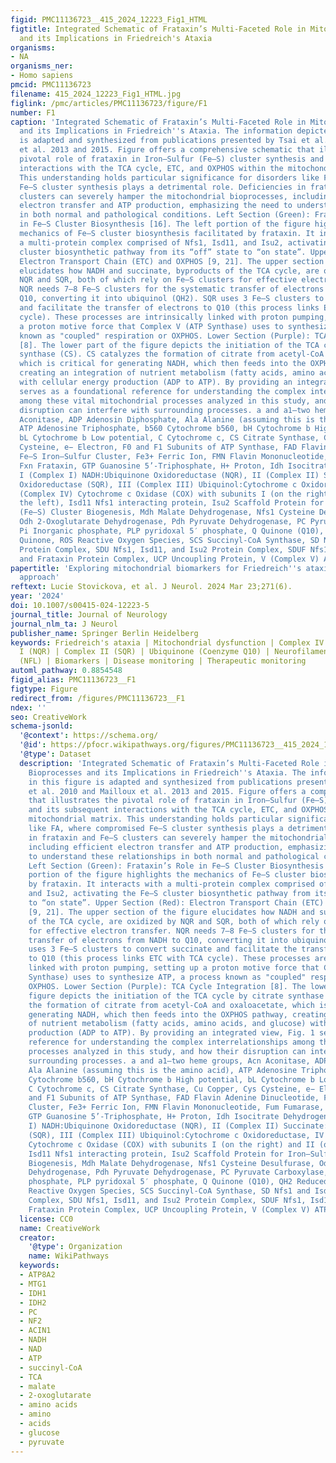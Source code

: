 ```yaml
---
figid: PMC11136723__415_2024_12223_Fig1_HTML
figtitle: Integrated Schematic of Frataxin’s Multi-Faceted Role in Mitochondrial Bioprocesses
  and its Implications in Friedreich's Ataxia
organisms:
- NA
organisms_ner:
- Homo sapiens
pmcid: PMC11136723
filename: 415_2024_12223_Fig1_HTML.jpg
figlink: /pmc/articles/PMC11136723/figure/F1
number: F1
caption: 'Integrated Schematic of Frataxin’s Multi-Faceted Role in Mitochondrial Bioprocesses
  and its Implications in Friedreich''s Ataxia. The information depicted in this figure
  is adapted and synthesized from publications presented by Tsai et al. 2010 and Mailloux
  et al. 2013 and 2015. Figure offers a comprehensive schematic that illustrates the
  pivotal role of frataxin in Iron–Sulfur (Fe–S) cluster synthesis and its subsequent
  interactions with the TCA cycle, ETC, and OXPHOS within the mitochondrial matrix.
  This understanding holds particular significance for disorders like FA, where compromised
  Fe–S cluster synthesis plays a detrimental role. Deficiencies in frataxin and Fe–S
  clusters can severely hamper the mitochondrial bioprocesses, including efficient
  electron transfer and ATP production, emphasizing the need to understand these relationships
  in both normal and pathological conditions. Left Section (Green): Frataxin’s Role
  in Fe–S Cluster Biosynthesis [16]. The left portion of the figure highlights the
  mechanics of Fe–S cluster biosynthesis facilitated by frataxin. It interacts with
  a multi-protein complex comprised of Nfs1, Isd11, and Isu2, activating the Fe–S
  cluster biosynthetic pathway from its “off” state to “on state”. Upper Section (Red):
  Electron Transport Chain (ETC) and OXPHOS [9, 21]. The upper section of the figure
  elucidates how NADH and succinate, byproducts of the TCA cycle, are oxidized by
  NQR and SQR, both of which rely on Fe–S clusters for effective electron transfer.
  NQR needs 7–8 Fe–S clusters for the systematic transfer of electrons from NADH to
  Q10, converting it into ubiquinol (QH2). SQR uses 3 Fe–S clusters to convert succinate
  and facilitate the transfer of electrons to Q10 (this process links ETC with TCA
  cycle). These processes are intrinsically linked with proton pumping, setting up
  a proton motive force that Complex V (ATP Synthase) uses to synthesize ATP, a process
  known as "coupled" respiration or OXPHOS. Lower Section (Purple): TCA Cycle Integration
  [8]. The lower part of the figure depicts the initiation of the TCA cycle by citrate
  synthase (CS). CS catalyzes the formation of citrate from acetyl-CoA and oxaloacetate,
  which is critical for generating NADH, which then feeds into the OXPHOS pathway,
  creating an integration of nutrient metabolism (fatty acids, amino acids, and glucose)
  with cellular energy production (ADP to ATP). By providing an integrated view, Fig. 1
  serves as a foundational reference for understanding the complex interrelationships
  among these vital mitochondrial processes analyzed in this study, and how their
  disruption can interfere with surrounding processes. a and a1—two heme groups, Acn
  Aconitase, ADP Adenosin Diphosphate, Ala Alanine (assuming this is the amino acid),
  ATP Adenosine Triphosphate, b560 Cytochrome b560, bH Cytochrome b High potential,
  bL Cytochrome b Low potential, C Cytochrome c, CS Citrate Synthase, Cu Copper, Cys
  Cysteine, e− Electron, F0 and F1 Subunits of ATP Synthase, FAD Flavin Adenine Dinucleotide,
  Fe–S Iron–Sulfur Cluster, Fe3+ Ferric Ion, FMN Flavin Mononucleotide, Fum Fumarase,
  Fxn Frataxin, GTP Guanosine 5’-Triphosphate, H+ Proton, Idh Isocitrate Dehydrogenase,
  I (Complex I) NADH:Ubiquinone Oxidoreductase (NQR), II (Complex II) Succinate:Quinone
  Oxidoreductase (SQR), III (Complex III) Ubiquinol:Cytochrome c Oxidoreductase, IV
  (Complex IV) Cytochrome c Oxidase (COX) with subunits I (on the right) and II (on
  the left), Isd11 Nfs1 interacting protein, Isu2 Scaffold Protein for Iron–Sulfur
  (Fe–S) Cluster Biogenesis, Mdh Malate Dehydrogenase, Nfs1 Cysteine Desulfurase,
  Odh 2-Oxoglutarate Dehydrogenase, Pdh Pyruvate Dehydrogenase, PC Pyruvate Carboxylase,
  Pi Inorganic phosphate, PLP pyridoxal 5′ phosphate, Q Quinone (Q10), QH2 Reduced
  Quinone, ROS Reactive Oxygen Species, SCS Succinyl-CoA Synthase, SD Nfs1 and Isd11
  Protein Complex, SDU Nfs1, Isd11, and Isu2 Protein Complex, SDUF Nfs1, Isd11, Isu2,
  and Frataxin Protein Complex, UCP Uncoupling Protein, V (Complex V) ATP Synthase'
papertitle: 'Exploring mitochondrial biomarkers for Friedreich''s ataxia: a multifaceted
  approach'
reftext: Lucie Stovickova, et al. J Neurol. 2024 Mar 23;271(6).
year: '2024'
doi: 10.1007/s00415-024-12223-5
journal_title: Journal of Neurology
journal_nlm_ta: J Neurol
publisher_name: Springer Berlin Heidelberg
keywords: Friedreich's ataxia | Mitochondrial dysfunction | Complex IV (COX) | Complex
  I (NQR) | Complex II (SQR) | Ubiquinone (Coenzyme Q10) | Neurofilament light chain
  (NFL) | Biomarkers | Disease monitoring | Therapeutic monitoring
automl_pathway: 0.8854548
figid_alias: PMC11136723__F1
figtype: Figure
redirect_from: /figures/PMC11136723__F1
ndex: ''
seo: CreativeWork
schema-jsonld:
  '@context': https://schema.org/
  '@id': https://pfocr.wikipathways.org/figures/PMC11136723__415_2024_12223_Fig1_HTML.html
  '@type': Dataset
  description: 'Integrated Schematic of Frataxin’s Multi-Faceted Role in Mitochondrial
    Bioprocesses and its Implications in Friedreich''s Ataxia. The information depicted
    in this figure is adapted and synthesized from publications presented by Tsai
    et al. 2010 and Mailloux et al. 2013 and 2015. Figure offers a comprehensive schematic
    that illustrates the pivotal role of frataxin in Iron–Sulfur (Fe–S) cluster synthesis
    and its subsequent interactions with the TCA cycle, ETC, and OXPHOS within the
    mitochondrial matrix. This understanding holds particular significance for disorders
    like FA, where compromised Fe–S cluster synthesis plays a detrimental role. Deficiencies
    in frataxin and Fe–S clusters can severely hamper the mitochondrial bioprocesses,
    including efficient electron transfer and ATP production, emphasizing the need
    to understand these relationships in both normal and pathological conditions.
    Left Section (Green): Frataxin’s Role in Fe–S Cluster Biosynthesis [16]. The left
    portion of the figure highlights the mechanics of Fe–S cluster biosynthesis facilitated
    by frataxin. It interacts with a multi-protein complex comprised of Nfs1, Isd11,
    and Isu2, activating the Fe–S cluster biosynthetic pathway from its “off” state
    to “on state”. Upper Section (Red): Electron Transport Chain (ETC) and OXPHOS
    [9, 21]. The upper section of the figure elucidates how NADH and succinate, byproducts
    of the TCA cycle, are oxidized by NQR and SQR, both of which rely on Fe–S clusters
    for effective electron transfer. NQR needs 7–8 Fe–S clusters for the systematic
    transfer of electrons from NADH to Q10, converting it into ubiquinol (QH2). SQR
    uses 3 Fe–S clusters to convert succinate and facilitate the transfer of electrons
    to Q10 (this process links ETC with TCA cycle). These processes are intrinsically
    linked with proton pumping, setting up a proton motive force that Complex V (ATP
    Synthase) uses to synthesize ATP, a process known as "coupled" respiration or
    OXPHOS. Lower Section (Purple): TCA Cycle Integration [8]. The lower part of the
    figure depicts the initiation of the TCA cycle by citrate synthase (CS). CS catalyzes
    the formation of citrate from acetyl-CoA and oxaloacetate, which is critical for
    generating NADH, which then feeds into the OXPHOS pathway, creating an integration
    of nutrient metabolism (fatty acids, amino acids, and glucose) with cellular energy
    production (ADP to ATP). By providing an integrated view, Fig. 1 serves as a foundational
    reference for understanding the complex interrelationships among these vital mitochondrial
    processes analyzed in this study, and how their disruption can interfere with
    surrounding processes. a and a1—two heme groups, Acn Aconitase, ADP Adenosin Diphosphate,
    Ala Alanine (assuming this is the amino acid), ATP Adenosine Triphosphate, b560
    Cytochrome b560, bH Cytochrome b High potential, bL Cytochrome b Low potential,
    C Cytochrome c, CS Citrate Synthase, Cu Copper, Cys Cysteine, e− Electron, F0
    and F1 Subunits of ATP Synthase, FAD Flavin Adenine Dinucleotide, Fe–S Iron–Sulfur
    Cluster, Fe3+ Ferric Ion, FMN Flavin Mononucleotide, Fum Fumarase, Fxn Frataxin,
    GTP Guanosine 5’-Triphosphate, H+ Proton, Idh Isocitrate Dehydrogenase, I (Complex
    I) NADH:Ubiquinone Oxidoreductase (NQR), II (Complex II) Succinate:Quinone Oxidoreductase
    (SQR), III (Complex III) Ubiquinol:Cytochrome c Oxidoreductase, IV (Complex IV)
    Cytochrome c Oxidase (COX) with subunits I (on the right) and II (on the left),
    Isd11 Nfs1 interacting protein, Isu2 Scaffold Protein for Iron–Sulfur (Fe–S) Cluster
    Biogenesis, Mdh Malate Dehydrogenase, Nfs1 Cysteine Desulfurase, Odh 2-Oxoglutarate
    Dehydrogenase, Pdh Pyruvate Dehydrogenase, PC Pyruvate Carboxylase, Pi Inorganic
    phosphate, PLP pyridoxal 5′ phosphate, Q Quinone (Q10), QH2 Reduced Quinone, ROS
    Reactive Oxygen Species, SCS Succinyl-CoA Synthase, SD Nfs1 and Isd11 Protein
    Complex, SDU Nfs1, Isd11, and Isu2 Protein Complex, SDUF Nfs1, Isd11, Isu2, and
    Frataxin Protein Complex, UCP Uncoupling Protein, V (Complex V) ATP Synthase'
  license: CC0
  name: CreativeWork
  creator:
    '@type': Organization
    name: WikiPathways
  keywords:
  - ATP8A2
  - MTG1
  - IDH1
  - IDH2
  - PC
  - NF2
  - ACIN1
  - NADH
  - NAD
  - ATP
  - succinyl-CoA
  - TCA
  - malate
  - 2-oxoglutarate
  - amino acids
  - amino
  - acids
  - glucose
  - pyruvate
---
```

